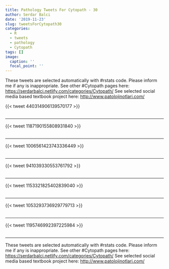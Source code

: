```yaml
---
title: Pathology Tweets For Cytopath - 30
author: Serdar Balci
date: '2019-11-23'
slug: tweetsForCytopath30
categories:
  - R
  - tweets
  - pathology
  - Cytopath
tags: []
image:
  caption: ''
  focal_point: ''
---
```



These tweets are selected automatically with #rstats code. Please inform me if any is inappropriate.
See other #Cytopath pages here: https://serdarbalci.netlify.com/categories/Cytopath/ 
See selected social media based textbook project here: http://www.patolojinotlari.com/

{{< tweet 440314906139570177 >}}
<br>
<br>
<hr>
{{< tweet 1187190155808931840 >}}
<br>
<br>
<hr>
{{< tweet 1006561423743336449 >}}
<br>
<br>
<hr>
{{< tweet 941039330553761792 >}}
<br>
<br>
<hr>
{{< tweet 1153321825402839040 >}}
<br>
<br>
<hr>
{{< tweet 1053293736929779713 >}}
<br>
<br>
<hr>
{{< tweet 1195746992397225984 >}}
<br>
<br>
<hr>


These tweets are selected automatically with #rstats code. Please inform me if any is inappropriate.
See other #Cytopath pages here: https://serdarbalci.netlify.com/categories/Cytopath/ 
See selected social media based textbook project here: http://www.patolojinotlari.com/
